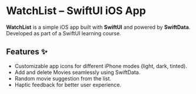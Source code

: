 # WatchList – SwiftUI iOS App

**WatchList** is a simple iOS app built with **SwiftUI** and powered by **SwiftData**. Developed as part of a SwiftUI learning course. 

## Features ✨  
- Customizable app icons for different iPhone modes (light, dark, tinted).  
- Add and delete Movies seamlessly using SwiftData.  
- Random movie suggestion from the list.
- Haptic feedback for better user experience.
